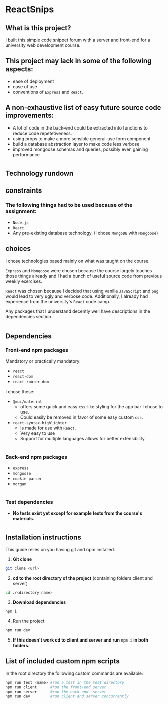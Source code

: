 # ReactSnips


## **What is this project?**

I built this simple code snippet forum with a server and front-end for a university web development course.

## This project may lack in some of the following aspects:
* ease of deployment
* ease of use
* conventions of `Express` and `React`.

## A non-exhaustive list of easy future source code improvements:
* A lot of code in the back-end could be extracted into functions to reduce code repetetiveness.
* using props to make a more sensible general-use form component
* build a database abstraction layer to make code less verbose
* improved mongoose schemas and queries, possibly even gaining performance

#
## **Technology rundown**
## constraints
### The following things had to be used because of the assignment:
* `Node.js`
* `React`
* Any pre-existing database technology. (I chose `MongoDB` with `Mongoose`)

## choices
I chose technologies based mainly on what was taught on the course.

`Express` and `Mongoose` were chosen because the course largely teaches those things already and I had a bunch of useful source code from previous weekly exercises.

`React` was chosen because I decided that using vanilla `JavaScript` and `pug` would lead to very ugly and verbose code. Additionally, I already had experience from the university's `React` code camp.

Any packages that I understand decently well have descriptions in the dependencies section.

#
## **Dependencies**

### Front-end npm packages

Mandatory or practically mandatory:
* `react`
* `react-dom`
* `react-router-dom`

I chose these:
* `@mui/material`
    * offers some quick and easy `css`-like styling for the app bar I chose to use.
    * Could easily be removed in favor of some easy custom `css`.
* `react-syntax-highlighter`
    * Is made for use with `React`.
    * Very easy to use
    * Support for multiple languages allows for better extensibility.
    

#

### Back-end npm packages

* `express`
* `mongoose`
* `cookie-parser`
* `morgan`
#

### Test dependencies
* **No tests exist yet except for example tests from the course's materials.**

#
## **Installation instructions**

This guide relies on you having git and npm installed. 

1. **Git clone**
```bash
git clone <url>  
```

2.  **cd to the root directory of the project** (containing folders client and server)
```bash
cd ./<directory name>
```

3. **Download dependencies**
```Bash
npm i
```
4. Run the project
```Bash
npm run dev
```

5. **If this doesn't work cd to client and server and run** ```npm i``` **in both folders.**

## List of included custom npm scripts

In the root directory the following custom commands are available:

``` bash
npm run test <name> #run a test in the test directory
npm run client      #run the front-end server
npm run server      #run the back-end  server
npm run dev         #run client and server concurrently
```

